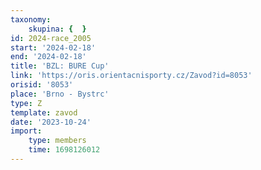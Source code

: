 ```yaml
---
taxonomy:
    skupina: {  }
id: 2024-race_2005
start: '2024-02-18'
end: '2024-02-18'
title: 'BZL: BURE Cup'
link: 'https://oris.orientacnisporty.cz/Zavod?id=8053'
orisid: '8053'
place: 'Brno - Bystrc'
type: Z
template: zavod
date: '2023-10-24'
import:
    type: members
    time: 1698126012
---
```


